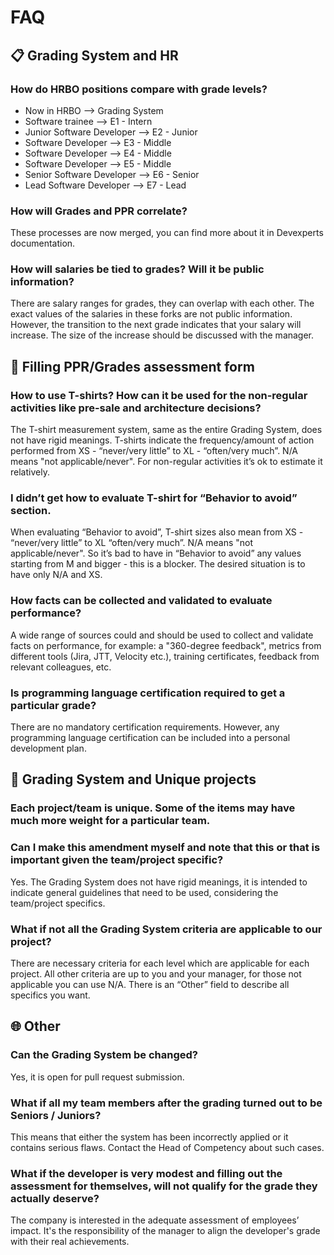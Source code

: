 # FAQ

## :clipboard: Grading System and HR 

### How do HRBO positions compare with grade levels?
- Now in HRBO --> Grading System 
- Software trainee --> E1 - Intern
- Junior Software Developer --> E2 - Junior
- Software Developer --> E3 - Middle
- Software Developer --> E4 - Middle 
- Software Developer --> E5 - Middle
- Senior Software Developer --> E6 - Senior
- Lead Software Developer --> E7 - Lead

### How will Grades and PPR correlate?
These processes are now merged, you can find more about it in Devexperts documentation. 

### How will salaries be tied to grades? Will it be public information?
There are salary ranges for grades, they can overlap with each other. The exact values of the salaries in these forks are not public information. 
However, the transition to the next grade indicates that your salary will increase. The size of the increase should be discussed with the manager. 


## :pencil: Filling PPR/Grades assessment form

### How to use T-shirts? How can it be used for the non-regular activities like pre-sale and architecture decisions?
The T-shirt measurement system, same as the entire Grading System, does not have rigid meanings. 
T-shirts indicate the frequency/amount of action performed from XS - “never/very little” to XL - “often/very much”. 
N/A means "not applicable/never". For non-regular activities it’s ok to estimate it relatively.

### I didn’t get how to evaluate T-shirt for “Behavior to avoid” section.
When evaluating “Behavior to avoid”, T-shirt sizes also mean from XS - “never/very little” to XL “often/very much”. 
N/A means "not applicable/never". So it’s bad to have in “Behavior to avoid” any values starting from M and bigger -  this is a blocker. 
The desired situation is to have only N/A and XS.

### How facts can be collected and validated to evaluate performance?
A wide range of sources could and should be used to collect and validate facts on performance, for example: a "360-degree feedback", metrics from different tools (Jira, JTT, Velocity etc.), training certificates, feedback from relevant colleagues, etc. 

### Is programming language certification required to get a particular grade?
There are no mandatory certification requirements. However, any programming language certification can be included into a personal development plan.


## :key: Grading System and Unique projects

### Each project/team is unique. Some of the items may have much more weight for a particular team. 
### Can I make this amendment myself and note that this or that is important given the team/project specific?
Yes. The Grading System does not have rigid meanings, it is intended to indicate general guidelines that need to be used, considering the team/project specifics.

### What if not all the Grading System criteria are applicable to our project?
There are necessary criteria for each level which are applicable for each project. 
All other criteria are up to you and your manager, for those not applicable you can use N/A.
There is an “Other” field to describe all specifics you want. 


## :globe_with_meridians: Other

### Can the Grading System be changed?
Yes, it is open for pull request submission.

### What if all my team members after the grading turned out to be Seniors / Juniors?
This means that either the system has been incorrectly applied or it contains serious flaws. 
Contact the Head of Competency about such cases.

### What if the developer is very modest and filling out the assessment for themselves, will not qualify for the grade they actually deserve?
The company is interested in the adequate assessment of employees’ impact. 
It's the responsibility of the manager to align the developer's grade with their real achievements.


